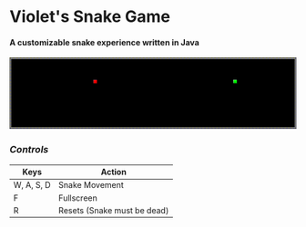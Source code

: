 # Violet's Snake Game
#### A customizable snake experience written in Java</h4>

![Gameplay](Gameplay.gif)
### *Controls*

| Keys       | Action                      |
|------------|-----------------------------|
| W, A, S, D | Snake Movement              |
| F          | Fullscreen                  |
| R          | Resets (Snake must be dead) |


